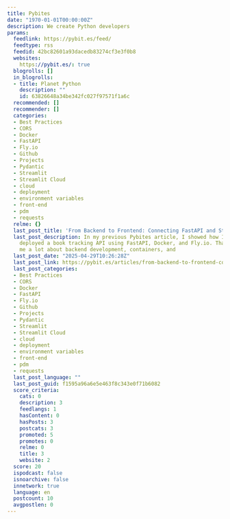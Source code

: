 ```yaml
---
title: Pybites
date: "1970-01-01T00:00:00Z"
description: We create Python developers
params:
  feedlink: https://pybit.es/feed/
  feedtype: rss
  feedid: 42bc82601a93dacedb83274cf3e3f0b8
  websites:
    https://pybit.es/: true
  blogrolls: []
  in_blogrolls:
  - title: Planet Python
    description: ""
    id: 63826648a34be342fc027f97571f1a6c
  recommended: []
  recommender: []
  categories:
  - Best Practices
  - CORS
  - Docker
  - FastAPI
  - Fly.io
  - Github
  - Projects
  - Pydantic
  - Streamlit
  - Streamlit Cloud
  - cloud
  - deployment
  - environment variables
  - front-end
  - pdm
  - requests
  relme: {}
  last_post_title: 'From Backend to Frontend: Connecting FastAPI and Streamlit'
  last_post_description: In my previous Pybites article, I showed how I built and
    deployed a book tracking API using FastAPI, Docker, and Fly.io. That project taught
    me a lot about backend development, containers, and
  last_post_date: "2025-04-29T10:26:28Z"
  last_post_link: https://pybit.es/articles/from-backend-to-frontend-connecting-fastapi-and-streamlit/
  last_post_categories:
  - Best Practices
  - CORS
  - Docker
  - FastAPI
  - Fly.io
  - Github
  - Projects
  - Pydantic
  - Streamlit
  - Streamlit Cloud
  - cloud
  - deployment
  - environment variables
  - front-end
  - pdm
  - requests
  last_post_language: ""
  last_post_guid: f1595a96a6e5e463f8c343e0f71b6082
  score_criteria:
    cats: 0
    description: 3
    feedlangs: 1
    hasContent: 0
    hasPosts: 3
    postcats: 3
    promoted: 5
    promotes: 0
    relme: 0
    title: 3
    website: 2
  score: 20
  ispodcast: false
  isnoarchive: false
  innetwork: true
  language: en
  postcount: 10
  avgpostlen: 0
---
```

